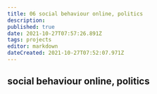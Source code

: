 ```yaml
---
title: 06 social behaviour online, politics
description: 
published: true
date: 2021-10-27T07:57:26.891Z
tags: projects
editor: markdown
dateCreated: 2021-10-27T07:52:07.971Z
---
```


## social behaviour online, politics
